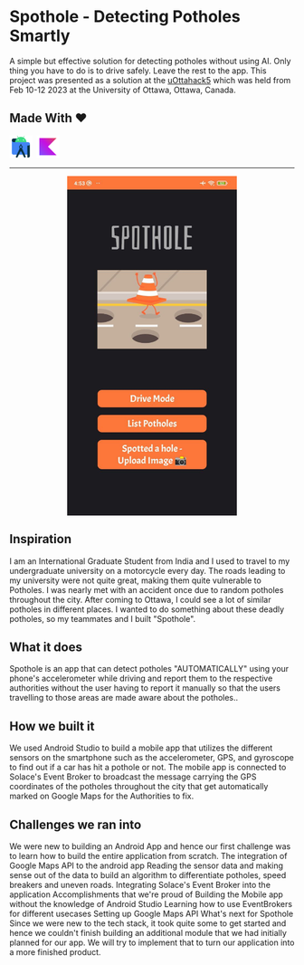 # Spothole - Detecting Potholes Smartly 

A simple but effective solution for detecting potholes without using AI. Only thing you have to do is to drive safely. Leave the rest to the app. This project was presented as a solution at the [uOttahack5](https://2023.uottahack.ca/) which was held from Feb 10-12 2023 at the University of Ottawa, Ottawa, Canada.

## Made With ❤️ 
<div align="left">
  <div>
  <img src="https://github.com/devicons/devicon/blob/master/icons/androidstudio/androidstudio-original.svg" title="Android Studio" alt="Android Studio" width="40" height="40"/>&nbsp;
  <img src="https://github.com/devicons/devicon/blob/master/icons/kotlin/kotlin-original.svg" title="Kotlin" alt="Kotlin" width="40" height="40"/>&nbsp;
 </div>


---
<p align="center">
<img src="https://raw.githubusercontent.com/skiran13/spothole_uottahack/master/screen.jpeg" width="300" height="600" align="center">
</p>


## Inspiration
I am an International Graduate Student from India and I used to travel to my undergraduate university on a motorcycle every day. The roads leading to my university were not quite great, making them quite vulnerable to Potholes. I was nearly met with an accident once due to random potholes throughout the city. After coming to Ottawa, I could see a lot of similar potholes in different places. I wanted to do something about these deadly potholes, so my teammates and I built "Spothole".

## What it does
Spothole is an app that can detect potholes "AUTOMATICALLY" using your phone's accelerometer while driving and report them to the respective authorities without the user having to report it manually so that the users travelling to those areas are made aware about the potholes..

## How we built it
We used Android Studio to build a mobile app that utilizes the different sensors on the smartphone such as the accelerometer, GPS, and gyroscope to find out if a car has hit a pothole or not. The mobile app is connected to Solace's Event Broker to broadcast the message carrying the GPS coordinates of the potholes throughout the city that get automatically marked on Google Maps for the Authorities to fix.

## Challenges we ran into
We were new to building an Android App and hence our first challenge was to learn how to build the entire application from scratch.
The integration of Google Maps API to the android app
Reading the sensor data and making sense out of the data to build an algorithm to differentiate potholes, speed breakers and uneven roads.
Integrating Solace's Event Broker into the application
Accomplishments that we're proud of
Building the Mobile app without the knowledge of Android Studio
Learning how to use EventBrokers for different usecases
Setting up Google Maps API
What's next for Spothole
Since we were new to the tech stack, it took quite some to get started and hence we couldn't finish building an additional module that we had initially planned for our app. We will try to implement that to turn our application into a more finished product.
